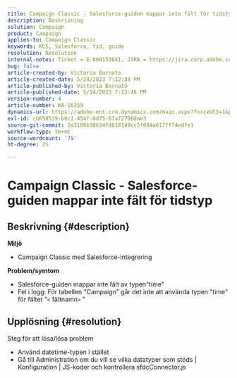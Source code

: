 ```yaml
---
title: Campaign Classic - Salesforce-guiden mappar inte fält för tidstyp
description: Beskrivning
solution: Campaign
product: Campaign
applies-to: Campaign Classic
keywords: KCS, Salesforce, tid, guide
resolution: Resolution
internal-notes: Ticket = E-000153641, JIRA = https://jira.corp.adobe.com/browse/NEO-27340
bug: false
article-created-by: Victoria Barnato
article-created-date: 5/24/2023 7:12:38 PM
article-published-by: Victoria Barnato
article-published-date: 5/24/2023 7:13:46 PM
version-number: 4
article-number: KA-16359
dynamics-url: https://adobe-ent.crm.dynamics.com/main.aspx?forceUCI=1&pagetype=entityrecord&etn=knowledgearticle&id=a238fbef-66fa-ed11-8849-6045bd006b3d
exl-id: cb658539-b8c1-454f-8d75-67a727980ae3
source-git-commit: 1d3108b38634fd818149cc5f084a617ff74edfe1
workflow-type: tm+mt
source-wordcount: '79'
ht-degree: 2%

---
```


# Campaign Classic - Salesforce-guiden mappar inte fält för tidstyp

## Beskrivning {#description}

<b>Miljö</b>
- Campaign Classic med Salesforce-integrering

<b>Problem/symtom</b>
- Salesforce-guiden mappar inte fält av typen&quot;time&quot;
- Fel i logg: För tabellen &quot;Campaign&quot; går det inte att använda typen &quot;time&quot; för fältet &quot;`<` fältnamn`>` &quot;



## Upplösning {#resolution}

Steg för att lösa/lösa problem
- Använd datetime-typen i stället
- Gå till Administration om du vill se vilka datatyper som stöds | Konfiguration | JS-koder och kontrollera sfdcConnector.js
